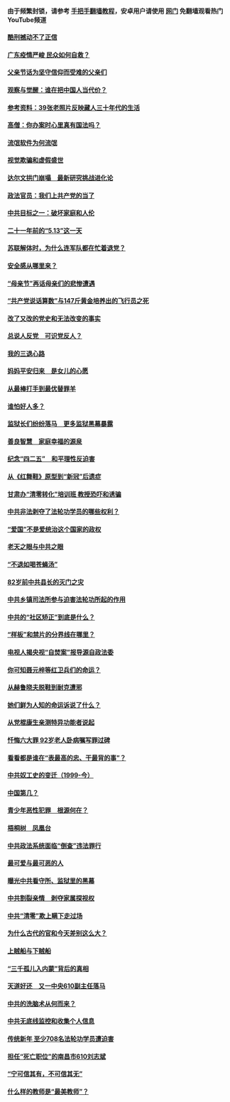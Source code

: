#### 由于频繁封锁，请参考 [手把手翻墙教程](https://github.com/gfw-breaker/guides/wiki/)，安卓用户请使用 [网门](https://github.com/gfw-breaker/nogfw/blob/master/dl.md?t=06261500) 免翻墙观看热门YouTube频道 

#### [酷刑撼动不了正信](../pages/19/427414.md?t=06261500) 

#### [广东疫情严峻 民众如何自救？](../pages/19/427311.md?t=06261500) 

#### [父亲节话为坚守信仰而受难的父亲们](../pages/19/427033.md?t=06261500) 

#### [观察与觉醒：谁在把中国人当代价？](../pages/19/426987.md?t=06261500) 

#### [参考资料：39张老照片反映藏人三十年代的生活](../pages/19/426471.md?t=06261500) 

#### [高僧：你办案时心里真有国法吗？](../pages/19/426530.md?t=06261500) 

#### [流氓软件为何流氓](../pages/19/426531.md?t=06261500) 

#### [视觉欺骗和虚假盛世](../pages/19/426443.md?t=06261500) 

#### [达尔文拱门崩塌　最新研究挑战进化论](../pages/19/426009.md?t=06261500) 

#### [政法官员：我们上共产党的当了](../pages/19/425351.md?t=06261500) 

#### [中共目标之一：破坏家庭和人伦](../pages/19/424454.md?t=06261500) 

#### [二十一年前的“5.13”这一天](../pages/19/424814.md?t=06261500) 

#### [苏联解体时，为什么连军队都在忙着退党？](../pages/19/424335.md?t=06261500) 

#### [安全感从哪里来？](../pages/19/424336.md?t=06261500) 

#### [“母亲节”再话母亲们的悲惨遭遇](../pages/19/424234.md?t=06261500) 

#### [“共产党说话算数”与147斤黄金培养出的飞行员之死](../pages/19/424115.md?t=06261500) 

#### [改了又改的党史和无法改变的事实](../pages/19/424037.md?t=06261500) 

#### [总说人反党　可识党反人？](../pages/19/423820.md?t=06261500) 

#### [我的三退心路](../pages/19/423876.md?t=06261500) 

#### [妈妈平安归来　是女儿的心愿](../pages/19/423947.md?t=06261500) 

#### [从最棒打手到最优替罪羊](../pages/19/423819.md?t=06261500) 

#### [谁怕好人多？](../pages/19/423774.md?t=06261500) 

#### [监狱长们纷纷落马　更多监狱黑幕暴露](../pages/19/423787.md?t=06261500) 

#### [善良智慧　家庭幸福的源泉](../pages/19/423632.md?t=06261500) 

#### [纪念“四二五”　和平理性反迫害](../pages/19/423660.md?t=06261500) 

#### [从《红舞鞋》原型到“新冠”后遗症](../pages/19/423509.md?t=06261500) 

#### [甘肃办“清零转化”培训班 教授恐吓和诱骗](../pages/19/423498.md?t=06261500) 

#### [中共非法剥夺了法轮功学员的哪些权利？](../pages/19/423392.md?t=06261500) 

#### [“爱国”不是爱统治这个国家的政权](../pages/19/423029.md?t=06261500) 

#### [老天之眼与中共之眼](../pages/19/423378.md?t=06261500) 

#### [“不退如喝苍蝇汤”](../pages/19/423287.md?t=06261500) 

#### [82岁前中共县长的灭门之灾](../pages/19/423055.md?t=06261500) 

#### [中共乡镇司法所参与迫害法轮功所起的作用](../pages/19/423064.md?t=06261500) 

#### [中共的“社区矫正”到底是什么？](../pages/19/422870.md?t=06261500) 

#### [“样板”和禁片的分界线在哪里？](../pages/19/422704.md?t=06261500) 

#### [电视人揭央视“自焚案”报导源自政法委](../pages/19/422770.md?t=06261500) 

#### [你可知聂元梓等红卫兵们的命运？](../pages/19/422848.md?t=06261500) 

#### [从赫鲁晓夫脱鞋到耐克遭邪](../pages/19/422826.md?t=06261500) 

#### [她们鲜为人知的命运诉说了什么？](../pages/19/422754.md?t=06261500) 

#### [从党棍康生亲测特异功能者说起](../pages/19/422657.md?t=06261500) 

#### [忏悔六大罪 92岁老人卧病嘱写罪过碑](../pages/19/422750.md?t=06261500) 

#### [看看都是谁在“表最高的忠、干最背的事”？](../pages/19/422703.md?t=06261500) 

#### [中共奴工史的变迁（1999-今）](../pages/19/422656.md?t=06261500) 

#### [中国第几？](../pages/19/422496.md?t=06261500) 

#### [青少年恶性犯罪　根源何在？](../pages/19/422449.md?t=06261500) 

#### [梧桐树　凤凰台](../pages/19/422442.md?t=06261500) 

#### [中共政法系统面临“倒查”违法罪行](../pages/19/422497.md?t=06261500) 

#### [最可爱与最可恶的人](../pages/19/422448.md?t=06261500) 

#### [曝光中共看守所、监狱里的黑幕](../pages/19/422390.md?t=06261500) 

#### [中共割裂亲情　剥夺家属探视权](../pages/19/422364.md?t=06261500) 

#### [中共“清零”欺上瞒下走过场](../pages/19/422306.md?t=06261500) 

#### [为什么古代的官和今天差别这么大？](../pages/19/422228.md?t=06261500) 

#### [上贼船与下贼船](../pages/19/422276.md?t=06261500) 

#### [“三千孤儿入内蒙”背后的真相](../pages/19/422229.md?t=06261500) 

#### [天道好还　又一中央610副主任落马](../pages/19/422155.md?t=06261500) 

#### [中共的洗脑术从何而来？](../pages/19/422154.md?t=06261500) 

#### [中共无底线监控和收集个人信息](../pages/19/422039.md?t=06261500) 

#### [传统新年 至少708名法轮功学员遭迫害](../pages/19/421946.md?t=06261500) 

#### [担任“死亡职位”的南昌市610刘志斌](../pages/19/421957.md?t=06261500) 

#### [“宁可信其有，不可信其无”](../pages/19/421691.md?t=06261500) 

#### [什么样的教师是“最美教师”？](../pages/19/421755.md?t=06261500) 

